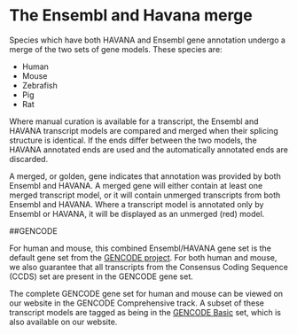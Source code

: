 # The Ensembl and Havana merge

Species which have both HAVANA and Ensembl gene annotation undergo a merge of the two sets of gene models. These species are:
* Human
* Mouse
* Zebrafish
* Pig
* Rat

Where manual curation is available for a transcript, the Ensembl and HAVANA transcript models are compared and merged when their splicing structure is identical. If the ends differ between the two models, the HAVANA annotated ends are used and the automatically annotated ends are discarded.

A merged, or golden, gene indicates that annotation was provided by both Ensembl and HAVANA. A merged gene will either contain at least one merged transcript model, or it will contain unmerged transcripts from both Ensembl and HAVANA. Where a transcript model is annotated only by Ensembl or HAVANA, it will be displayed as an unmerged (red) model.

##GENCODE

For human and mouse, this combined Ensembl/HAVANA gene set is the default gene set from the [GENCODE project](https://www.gencodegenes.org/). For both human and mouse, we also guarantee that all transcripts from the Consensus Coding Sequence (CCDS) set are present in the GENCODE gene set.

The complete GENCODE gene set for human and mouse can be viewed on our website in the GENCODE Comprehensive track. A subset of these transcript models are tagged as being in the [GENCODE Basic](transcript_quality_tags.md) set, which is also available on our website.

